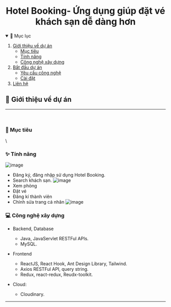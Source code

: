 
<h1 align="center">
Hotel Booking- Ứng dụng giúp đặt vé khách sạn dễ dàng hơn
</h1>

<!-- TABLE OF CONTENTS -->
<details open="open">
  <summary>📑 Mục lục</summary>
  <ol>
    <li>
      <a href="#📝-giới-thiệu-về-dự-án">Giới thiệu về dự án</a>
      <ul>
        <li><a href="#🎯-mục-tiêu">Mục tiêu</a></li>
        <li><a href="#✨-tính-năng">Tính năng</a></li>
        <li><a href="#💻-công-nghệ-xây-dựng">Công nghệ xây dựng</a></li>
      </ul>
    </li>
    <li>
      <a href="#🛠-bắt-đầu-dự-án">Bắt đầu dự án</a>
      <ul>
        <li><a href="#❗-yêu-cầu-công-nghệ">Yêu cầu công nghệ</a></li>
        <li><a href="#⚙-cài-đặt">Cài đặt</a></li>
      </ul>
    </li>
    <li><a href="#📞-liên-lạc">Liên hệ</a></li>
  </ol>
</details>

## 📝 Giới thiệu về dự án

---


<br />

### 🎯 Mục tiêu

\
### ✨ Tính năng

![image](https://user-images.githubusercontent.com/80262438/178145922-b62fbc36-4aef-4cf0-ad7a-ea9b41045086.png)

- Đăng ký, đăng nhập sử dụng Hotel Booking. 
- Search khách sạn.
  ![image](https://user-images.githubusercontent.com/80262438/178145948-f88ad6d3-dfe3-454c-a91a-5dbb0284a824.png)
- Xem phòng
- Đặt vé
- Đăng kí thành viên
- Chỉnh sửa trang cá nhân
  ![image](https://user-images.githubusercontent.com/80262438/178145978-4ec04480-be25-4f10-b5f6-5c110c329077.png)


### 💻 Công nghệ xây dựng

- Backend, Database

  - Java, JavaServlet RESTFul APIs.
  - MySQL.

- Frontend

  - ReactJS, React Hook, Ant Design Library, Tailwind.
  - Axios RESTFul API, query string.
  - Redux, react-redux, Reudx-toolkit.

- Cloud:
  - Cloudinary.
---
